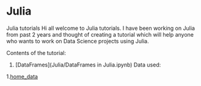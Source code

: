 # Julia
Julia tutorials
Hi all welcome to Julia tutorials. I have been working on Julia from past 2 years and thought of creating a tutorial which will help anyone who wants to work on Data Science projects using Julia.

Contents of the tutorial:

1. [DataFrames](Julia/DataFrames in Julia.ipynb)
Data used:

1.[home_data](Julia/home_data.csv)

